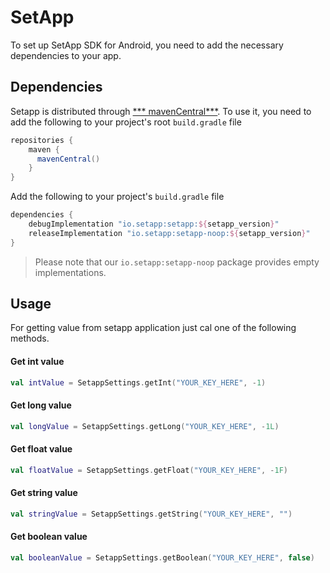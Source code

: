 # SetApp

To set up SetApp SDK for Android, you need to add the necessary dependencies to your app.

## Dependencies

Setapp is distributed through [***
mavenCentral***](https://search.maven.org/artifact/io.setapp/setapp). To use it, you need to add the
following to your project's root `build.gradle` file

```groovy
repositories {
    maven {
      mavenCentral()
    }
}
```

Add the following to your project's `build.gradle` file

```groovy
dependencies {
    debugImplementation "io.setapp:setapp:${setapp_version}"
    releaseImplementation "io.setapp:setapp-noop:${setapp_version}"
}
```

> Please note that our `io.setapp:setapp-noop` package provides empty implementations.

## Usage

For getting value from setapp application just cal one of the following methods.

#### Get int value

```kotlin
val intValue = SetappSettings.getInt("YOUR_KEY_HERE", -1)
```

#### Get long value

```kotlin
val longValue = SetappSettings.getLong("YOUR_KEY_HERE", -1L)
```

#### Get float value

```kotlin
val floatValue = SetappSettings.getFloat("YOUR_KEY_HERE", -1F)
```

#### Get string value

```kotlin
val stringValue = SetappSettings.getString("YOUR_KEY_HERE", "")
```

#### Get boolean value

```kotlin
val booleanValue = SetappSettings.getBoolean("YOUR_KEY_HERE", false)
```